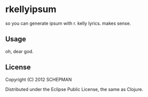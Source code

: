# rkellyipsum

so you can generate ipsum with r. kelly lyrics. makes sense.

## Usage

oh, dear god.

## License

Copyright (C) 2012 SCHEPMAN

Distributed under the Eclipse Public License, the same as Clojure.
